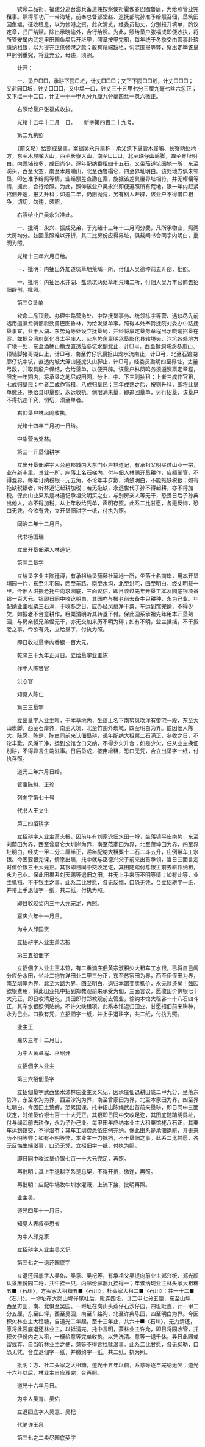 <!-- { "loadSidebar": true } -->

　　钦命二品衔、福建分巡台澎兵备道兼按察使衔霍伽春巴图鲁唐，为给照管业完租事。照得军功厂一带海埔，前奉总督部堂赵、巡抚部院孙准予给照召佃，垦筑田园鱼塭，征收租息，以为修港之资。此次清丈，经委员勘丈，分别报升填单，酌议定章，归厂纳赋。除出示晓谕外，合行给照。为此，照给垦户张福成即便收执，将所管安属内武定里田园鱼塭后开坵甲，照章按甲完租，每年统于冬季交由管事赴辕缴纳租银，以为提完正供修港之款；敢有藉端缺租，匀混匿报等弊，察出定拏该垦户照例重究，将业充公，毋违，须照。

　　计开：

　　一、垦户□□，承耕下园□坵，计丈□□□；又下下园□□坵，计丈□□□；又盐园□坵，计丈□□□，又中塭一口，计丈三十五甲七分三厘九毫七丝六忽正；又下塭一十二口，计丈一十一甲九分九厘九分毫四丝一忽六微正。

　　右照给垦户张福成收执。

　　光绪十五年十二月　日。　　新字第四百二十九号。

　　第二九执照

　　（前文略）给照成垦事。案据吴永兴禀称：承父遗下垦管木屐囒、长寮两处地方，东至木屐囒大山，西至长寮大山，南至□□□，北至珠仔山岭脚，四至界址明白。内荒埔较多，成田尚少，逐年配纳番租四十五石，又带茄道坑园地一所，东至溪头，西至火空，南至木屐囒山，北至西鲁榻仑，四至界址明白。该处地方俱未领垦，叩乞准予给照等情，业经票差查勘在案，旋据该差具覆界址相符，并无轇轕等情，据此，合行给照。为此，照仰该业户吴永兴即便遵照所有荒地，限一年内赶紧招佃开透，报丈升科；如逾二年，仍旧抛荒，另有别人开辟，该业户不得借口相争，切切，勿违，须照。

　　右照给业户吴永兴准此。

　　一、批明：永兴、振成兄弟，于光绪十三年十二月间分爨，凡所承物业，照两大房均分。兹因垦照难以开折，其二比房份应得界址，俱载阄书合同字内明白，批明为照。

　　光绪十三年六月日给。

　　一、批明：内抽出外加道坑草地荒埔一所，付佃人吴德坤前去开创，批照。

　　一、批明：内抽出水井湖、盐涂坑两处草地荒埔二所，付佃人吴万丰官前去招佃辟创，批照。

　　第三○垦单

　　钦命二品顶戴、办理中路营务处、中路抚垦事务、统领栋字等营、遇缺尽先前选用道兼龙骑都尉劲勇巴图鲁林，为给发垦单事。照得本处奉爵抚院刘委办中路抚垦事宜，业于大湖、东势角等处设立抚垦局，并经将禀定垦务章程出示晓谕招垦在案。兹据台湾府彰化县太平庄人，赴东势角禀明承垦彰化县辖境头、汴坑各处地方旷地一处，东至酒桶山横龙直透茄冬坑水倒北止，计□弓，西至猴洞埔溪冬瓜山、顶埔脚猪哥湖山止，计□弓，南至竹仔坑扁担山龙水流南止，计□弓，北至石馆湖廍仔坑中坑，直透内城大潭山隆虎头山脚止，计□弓，经委员勘明四至界址，丈量弓数，并取具殷户保结，合给垦单，以便开辟。该垦户林凤鸣务须遵照禀定章程，限定一年期内，将承垦之地尽成田园，分上、中、下三则抽租；上者三成作官租，七成归垦民；中者二成作官租，八成归垦民；三年成熟之后，按则升科，即将此垦单缴还，换给县印垦照，永远收执。倘限满未垦，即追回垦单，另行招垦，该垦户不得抗违干究，切切，须至单者。

　　右仰垦户林凤鸣收执。

　　光绪十四年三月初一日给。

　　中华营务处林。

　　第三一开垦佃耕字

　　立出开垦佃耕字人台邑郡城内大东门业户林道记，有承祖父明买过山业一宗，业在新丰里。其业一所，座落土名石梯内，付与佃人林赐开垦耕作，应额掌管，不得混界。每年订纳税银一元五角，不论年丰岁歉，清楚明白，不能拖缺税银；如有拖缺税银者，听林道记起耕加税；若无拖缺，永远世代子孙不得起耕，亦不得加税。保此山业果系是林道记承祖父明买之业，与别房亲人等无干，恐畏日后子孙典出他人，亦不得加税，从上年收给凭单，声明存照。此系二比甘愿，各无反悔，恐口无凭，今欲有凭，立开垦佃耕字一纸，付执为照。

　　同治二年十二月日。

　　代书杨国瑞

　　立出开垦佃耕人林道记

　　第三二垦字

　　立给垦字业主陈廷溥，有承祖给垦茄藤社草地一所，坐落土名南岸，用本开垦埔园一片，东至洪宅园，西至车路，南至水沟，北至洪宅，四至明白，经丈明载一甲。今佃人洪振老托中向求园底，三面议估，即日收过先年开垦工本及园底银项番银一百大元。银即日同中收讫明白，其园亦与振老前去备牛只耕种，永为己业。年配纳业主租粟三石满，于收冬之日，应办经风扇净干粟，车运到馆完纳，不得少欠，如振老不合意耕作，租粟清明听其转退下付。保此园系承祖先年用本开垦熟园，与房亲叔兄弟侄无干，亦无交加来历不明为碍；如有不明，业主抵挡，不干振老之事。今欲有凭，立给垦字，付执为照。

　　即日收过垦字内番银一百大元。

　　乾隆三十九年正月日。立给垦字业主陈

　　作中人陈赞官

　　洪心官

　　知见人陈仁

　　第三三垦字

　　立出垦字人业主叶，于本草地内，坐落土名下南势风吹洋有畬宅一段，东至大山崁脚，西至石岸齐，南至大坑，北至竹围外崁墘，四至明白为界。兹因佃人陈大、陈愿、陈是、陈由同前来认佃垦耕，递年配纳大租粟二石满正，冬收之日，不论丰歉，风煽干净，运到公馆仓口交纳，不得少欠升合；如是少欠，任从业主换佃别耕，不得异言生端滋事。日后垦成，按亩增租，恐口无凭，合立出垦字一纸，付执存照。

　　道光三年六月日给。

　　管事陈魁、正珍

　　列向字第七十号

　　代书人王文生

　　第三四招耕字

　　立招耕字人业主萧志振，因前年有刘家退佃水田一埒，坐落镇平庄南势，东至刘荫田为界，西至曾厝仑大圳岸为界，南至范家田为界，北至萧坤田为界，四至界址明白。经丈一甲二分二厘半正，递年配纳大租粟十二石二斗五升，庄例带车工水银。今因要银完课，情愿出贌，托中就与巫德兴父子前来出首承领，当日三面言定时值价银三十大元正。其银即日同中交收足讫，其田随踏付与银主前去耕作纳租，永为己业。保此田果系刘天赐等退佃之田，并无上手来历不明等情；如有此等，业主抵挡，不干银主之事。此系二比甘愿，各无反悔，口恐无凭，合立招耕字一纸，并带上手退佃字一纸，共二纸，付执为照。

　　即日收过契内三十大元完足，再照。

　　嘉庆六年十一月日。

　　为中人邱国贤

　　立招耕字人业主萧志振

　　第三五招佃字

　　立招佃字人业主王本馆，有二重湳庄佃黄宗淑积欠大租车工水银，已将自己阄分应分水田，坐址二抱竹洋田业二甲三分正，东至苏家田为界，西至伊侄田为界，南至圳岸为界，北至大路为界，四至明白，退归本馆变卖抵价，永无赎还矣！兹因欲银费用，将此田业托中招到郑教观前来承受为佃，三面言议，愿收田价佛银七十大元正，即日收清足讫，其田即付郑教观前去管业，输纳本馆大租谷一十八石四斗正，其车水银照例贴纳，不许欠缺租项。此系本馆退归田业，甘愿招佃前来耕种，永为己业。口欲有凭，立招佃字一纸，并上手退耕字，共二纸，付执为照。

　　业主王

　　嘉庆三年十二月日。

　　为中人黄章程、巫绍开

　　立招佃字人业主

　　第三六招佃垦字

　　立招佃垦字武西堡水漆林庄业主吴义记，因承庄佃退耕田底二甲九分，坐落东势洋，东至水沟为界，西至沙沟为界，南至曾家田为界，北至本家田为界，四至界址明白。今因田土荒瘠，恐累国课，托中招出陈绳武出首前来垦耕，即日同中三面议定，时值垦价银七百一十大元正。其银即日同中交收足讫，其田底随踏明界址，付与绳武前去耕作，永为子孙己业。每甲田年应纳本业主大租粟馆栳八石正，其粟车运到馆交，不得湿冇；其车工圳费悉依庄例完纳。保此田系是承佃退耕，并无来历不明等弊；如有不明等弊，本业主一力抵挡，不干垦佃之事。此系二比甘愿，各无反悔生端滋事，口恐无凭，立招佃字一纸，付执为照。

　　即日同中收过垦价银七百一十大元完足，再照。

　　再批明：其上手退耕字系是总契，不得开折，缴连，再照。

　　再批明：应配牛埔牧牛圳水灌溉，上流下接，批明再照。

　　业主吴。

　　道光四年十一月日。

　　知见人表叔李思省

　　为中人邱克家

　　立招耕字人业主吴义记

　　第三七之一退还园底字

　　立退还园底字人吴佑、吴意、吴杞等，有承祖父吴提向前业主郑兴统、郑光颜认垦蔗份园二埒，共牛挂一只，内廍份廍器九挂得一；年该纳现业主林头家大租糖五■〈石川〉，方头家大租糖五■〈石川〉，杜头家大租二■〈石川〉：共一十二■〈石川〉。一埒址在大岗山埤仔尾社后，毗连四坵，计二甲七分五厘，东至山坪，西至方田，南、北俱至吴园。一埒址在岗山头燕仔石沙仔园，四坵毗连，计一甲二分五厘，东至山坪，西至吴园，南至车路沟，北至许典陈园，四至明白为界。今因积欠林业主大租糖，自道光二年起，至十三年止，共六十■〈石川〉，无力清还，愿将此园底退还林业主，以抵清完。托中言明，蒙林业主许允，即日将园收管，并积欠伊份内之大租，一概给意等完单收执，以凭洗清。意等一退千休，异日此园或留或弃，自当听林业主之便，意等不得言找赎滋事。此系二比甘愿，各无抑勒，口恐无凭，合立退佃字一纸，并缴约字一纸，共二纸，执为照。

　　批明：方、杜二头家之大租糖，道光十五年以前，系意等逐年完纳无欠；道光十六年以后，林业主自应理完，合再照。

　　道光十六年月日。

　　为中人吴育、吴佑

　　立退园底字人吴意、吴杞

　　代笔许玉泉

　　第三七之二卖尽园底契字

